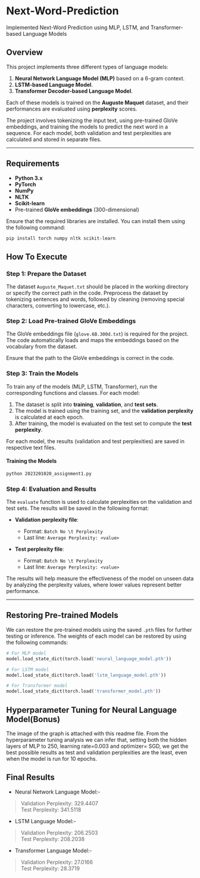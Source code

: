 # Next-Word-Prediction
Implemented Next-Word Prediction using MLP, LSTM, and Transformer-based Language Models

## **Overview**

This project implements three different types of language models: 
1. **Neural Network Language Model (MLP)** based on a 6-gram context.
2. **LSTM-based Language Model**.
3. **Transformer Decoder-based Language Model**.

Each of these models is trained on the **Auguste Maquet** dataset, and their performances are evaluated using **perplexity** scores.

The project involves tokenizing the input text, using pre-trained GloVe embeddings, and training the models to predict the next word in a sequence. For each model, both validation and test perplexities are calculated and stored in separate files.

---

## **Requirements**

- **Python 3.x**
- **PyTorch**
- **NumPy**
- **NLTK**
- **Scikit-learn**
- Pre-trained **GloVe embeddings** (300-dimensional)

Ensure that the required libraries are installed. You can install them using the following command:

```bash
pip install torch numpy nltk scikit-learn
```
## How To Execute
### **Step 1: Prepare the Dataset**
The dataset `Auguste_Maquet.txt` should be placed in the working directory or specify the correct path in the code.
Preprocess the dataset by tokenizing sentences and words, followed by cleaning (removing special characters, converting to lowercase, etc.).

### **Step 2: Load Pre-trained GloVe Embeddings**
The GloVe embeddings file (`glove.6B.300d.txt`) is required for the project. The code automatically loads and maps the embeddings based on the vocabulary from the dataset.

Ensure that the path to the GloVe embeddings is correct in the code.

### **Step 3: Train the Models**
To train any of the models (MLP, LSTM, Transformer), run the corresponding functions and classes. For each model:
1. The dataset is split into **training**, **validation**, and **test sets**.
2. The model is trained using the training set, and the **validation perplexity** is calculated at each epoch.
3. After training, the model is evaluated on the test set to compute the **test perplexity**.

For each model, the results (validation and test perplexities) are saved in respective text files.

#### **Training the Models**


```bash
python 2023201020_assignment1.py
```
### **Step 4: Evaluation and Results**

The `evaluate` function is used to calculate perplexities on the validation and test sets. The results will be saved in the following format:

- **Validation perplexity file**:
    - Format: `Batch No \t Perplexity`
    - Last line: `Average Perplexity: <value>`
  
- **Test perplexity file**:
    - Format: `Batch No \t Perplexity`
    - Last line: `Average Perplexity: <value>`

The results will help measure the effectiveness of the model on unseen data by analyzing the perplexity values, where lower values represent better performance.

---

## **Restoring Pre-trained Models**

We can restore the pre-trained models using the saved `.pth` files for further testing or inference. The weights of each model can be restored by using the following commands:

```python
# For MLP model
model.load_state_dict(torch.load('neural_language_model.pth'))

# For LSTM model
model.load_state_dict(torch.load('lstm_language_model.pth'))

# For Transformer model
model.load_state_dict(torch.load('transformer_model.pth'))
```

## Hyperparameter Tuning for Neural Language Model(Bonus)
The image of the graph is attached with this readme file. From the hyperparameter tuning analysis we can infer that, setting both the hidden layers of MLP to 250, learning rate=0.003 and optimizer= SGD, we get the best possible results as test and validation perplexities are the least, even when the model is run for 10 epochs.

## Final Results 
- Neural Network Language Model:- 
> Validation Perplexity: 329.4407   
> Test Perplexity: 341.5118
- LSTM Language Model:- 
> Validation Perplexity: 206.2503  
> Test Perplexity: 208.2038
- Transformer Language Model:- 
> Validation Perplexity: 27.0166   
> Test Perplexity: 28.3719

